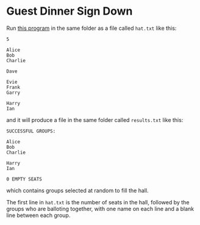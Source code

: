 Guest Dinner Sign Down
======================

Run [this program](../master/signdown.py) in the same folder as a file called `hat.txt` like this:

```
5

Alice
Bob
Charlie

Dave

Evie
Frank
Garry

Harry
Ian
```

and it will produce a file in the same folder called `results.txt` like this:

```
SUCCESSFUL GROUPS:

Alice
Bob
Charlie

Harry
Ian

0 EMPTY SEATS
```

which contains groups selected at random to fill the hall.

The first line in `hat.txt` is the number of seats in the hall, followed by the groups who are balloting together, with one name on each line and a blank line between each group.
